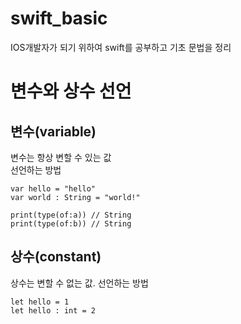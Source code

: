 # swift_basic
IOS개발자가 되기 위하여 swift를 공부하고 기초 문법을 정리

# 변수와 상수 선언

## 변수(variable)
변수는 항상 변할 수 있는 값  
선언하는 방법

```
var hello = "hello" 
var world : String = "world!"

print(type(of:a)) // String
print(type(of:b)) // String
```

## 상수(constant)
상수는 변할 수 없는 값. 
선언하는 방법  
```
let hello = 1
let hello : int = 2
```

